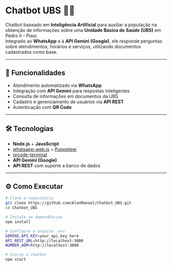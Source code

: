 # Chatbot UBS 🤖💬

Chatbot baseado em **Inteligência Artificial** para auxiliar a população na obtenção de informações sobre uma **Unidade Básica de Saúde (UBS)** em Pedro II – Piauí.  
Integrado ao **WhatsApp** e à **API Gemini (Google)**, ele responde perguntas sobre atendimentos, horários e serviços, utilizando documentos cadastrados como base.

---

## 🚀 Funcionalidades
- Atendimento automatizado via **WhatsApp**  
- Integração com **API Gemini** para respostas inteligentes  
- Consulta de informações em documentos da UBS  
- Cadastro e gerenciamento de usuários via **API REST**  
- Autenticação com **QR Code**  

---

## 🛠️ Tecnologias
- **Node.js** + **JavaScript**  
- [whatsapp-web.js](https://wwebjs.dev/) + [Puppeteer](https://pptr.dev/)  
- [qrcode-terminal](https://www.npmjs.com/package/qrcode-terminal)  
- **API Gemini (Google)**  
- **API REST** com suporte a banco de dados  

---

## ⚙️ Como Executar
```bash
# Clone o repositório
git clone https://github.com/AlanManoel/Chatbot_UBS.git
cd Chatbot_UBS

# Instale as dependências
npm install

# Configure o arquivo .env
GEMINI_API_KEY=your_api_key_here
API_REST_URL=http://localhost:3000
NUMBER_ADM=http://localhost:3000

# Inicie o chatbot
npm start
